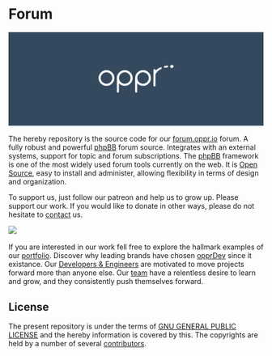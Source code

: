 # Forum

<img src="https://github.com/opprDev/meta/blob/master/banners/opprdev_banner_4_1_1356x500.png?raw=true">

The hereby repository is the source code for our [forum.oppr.io](http://forum.oppr.io/) forum. A fully robust and powerful [phpBB](https://www.phpbb.com/) forum source. Integrates with an external systems, support for topic and forum subscriptions. The [phpBB](https://www.phpbb.com/about/) framework is one of the most widely used forum tools currently on the web. It is [Open Source](https://github.com/phpbb/phpbb), easy to install and administer, allowing flexibility in terms of design and organization.

To support us, just follow our patreon and help us to grow up. Please support our work. If you would like to donate in other ways, please do not hesitate to [contact](https://dev.oppr.io/#contact) us.

<a href="https://www.patreon.com/oppr" target="_blank">
<img src="https://c5.patreon.com/external/logo/become_a_patron_button@2x.png" width="160">
</a>

If you are interested in our work fell free to explore the hallmark examples of our [portfolio](https://dev.oppr.io/#portfolio). Discover why leading brands have chosen [opprDev](https://dev.oppr.io/) since it existance. Our [Developers & Engineers](https://dev.oppr.io/#team) are motivated to move projects forward more than anyone else. Our [team](https://dev.oppr.io/#team) have a relentless desire to learn and grow, and they consistently push themselves forward.

## License

The present repository is under the terms of [GNU GENERAL PUBLIC LICENSE](LICENSE) and the hereby information is covered by this. The copyrights are held by a number of several [contributors](https://github.com/orgs/opprDev/people).
